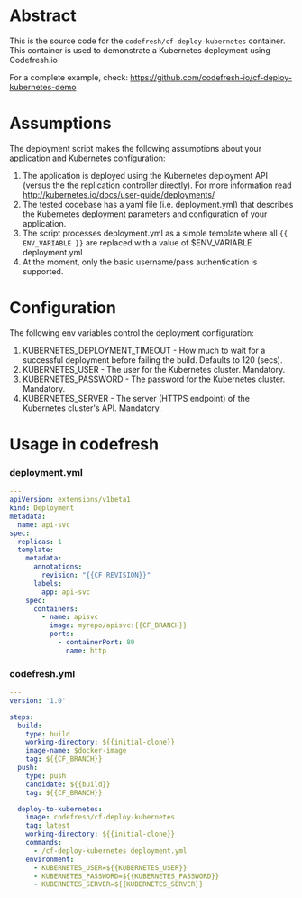 # Abstract

This is the source code for the `codefresh/cf-deploy-kubernetes` container.
This container is used to demonstrate a Kubernetes deployment using Codefresh.io

For a complete example, check:
https://github.com/codefresh-io/cf-deploy-kubernetes-demo

# Assumptions

The deployment script makes the following assumptions about your application and
Kubernetes configuration:

1. The application is deployed using the Kubernetes deployment API (versus the
the replication controller directly). For more information read
http://kubernetes.io/docs/user-guide/deployments/
2. The tested codebase has a yaml file (i.e. deployment.yml) that describes the Kubernetes deployment
parameters and configuration of your application.
3. The script processes deployment.yml as a simple template where all `{{ ENV_VARIABLE }}` are replaced with a value of $ENV_VARIABLE deployment.yml
4. At the moment, only the basic username/pass authentication is supported.

# Configuration

The following env variables control the deployment configuration:

1. KUBERNETES_DEPLOYMENT_TIMEOUT - How much to wait for a successful deployment
before failing the build. Defaults to 120 (secs).
2. KUBERNETES_USER - The user for the Kubernetes cluster. Mandatory.
3. KUBERNETES_PASSWORD - The password for the Kubernetes cluster. Mandatory.
4. KUBERNETES_SERVER - The server (HTTPS endpoint) of the Kubernetes cluster's
API. Mandatory.

# Usage in codefresh

### deployment.yml

```yaml
---
apiVersion: extensions/v1beta1
kind: Deployment
metadata:
  name: api-svc
spec:
  replicas: 1
  template:
    metadata:
      annotations:
        revision: "{{CF_REVISION}}"
      labels:
        app: api-svc
    spec:
      containers:
        - name: apisvc
          image: myrepo/apisvc:{{CF_BRANCH}}
          ports:
            - containerPort: 80
              name: http

```

### codefresh.yml
```yaml
---
version: '1.0'

steps:
  build:
    type: build
    working-directory: ${{initial-clone}}
    image-name: $docker-image
    tag: ${{CF_BRANCH}}
  push:
    type: push
    candidate: ${{build}}
    tag: ${{CF_BRANCH}}

  deploy-to-kubernetes:
    image: codefresh/cf-deploy-kubernetes
    tag: latest
    working-directory: ${{initial-clone}}
    commands:
      - /cf-deploy-kubernetes deployment.yml
    environment:
      - KUBERNETES_USER=${{KUBERNETES_USER}}
      - KUBERNETES_PASSWORD=${{KUBERNETES_PASSWORD}}
      - KUBERNETES_SERVER=${{KUBERNETES_SERVER}}
```
